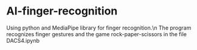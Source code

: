 # AI-finger-recognition
Using python and MediaPipe library for finger recognition.\n
The program recognizes finger gestures and the game rock-paper-scissors in the file DACS4.ipynb
